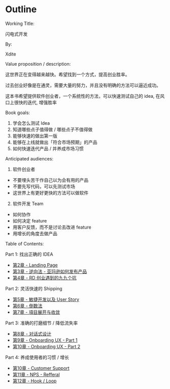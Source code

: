 # Outline

Working Title:

闪电式开发

By:

Xdite

Value proposition / description:

这世界正在变得越来越快。希望找到一个方式，提高创业胜率。

过去创业好像是在通灵，需要大量的努力，并且没有明确的方法可以逼近成功。

这本书希望提供软件创业者，一个系统性的方法，可以快速测试自己的 idea, 在风口上很快的迭代, 增强胜率

Book goals:

1. 学会怎么测试 Idea
2. 知道哪些点子值得做 / 哪些点子不值得做
3. 能够快速的做出第一版
4. 能够在上线就做出「符合市场预期」的产品
5. 如何快速迭代产品 / 并养成市场习惯

Anticipated audiences:

1. 软件创业者
  - 不要埋头苦干作自己以为会有用的产品
  - 不要先写代码，可以先测试市场
  - 这世界上有更好更快的方法可以做软件
2. 软件开发 Team
  - 如何协作
  - 如何决定 feature
  - 用客户反馈，而不是讨论去改进 feature
  - 用增长的角度去做产品

Table of Contents:

Part 1: 找出正确的 IDEA

* [第2章 - Landing Page](02.md)
* [第3章 - 逆向法 - 亚玛逊如何发布产品](03.md)
* [第4章 - RD 创业遇到的九九个坑](04.md)


Part 2: 灵活快速的 Shipping

* [第5章 - 敏捷开发以及 User Story](05.md)
* [第6章 - 倒数法](06.md)
* [第7章 - 項目展开与收敛](07.md)

Part 3: 准确的打磨细节 / 降低流失率

* [第8章 - 对话式设计](08.md)
* [第9章 - Onboarding UX - Part 1](09-1.md)
* [第10章 - Onboarding UX - Part 2](10.md)

Part 4: 养成使用者的习惯 / 增长

* [第10章 - Customer Support](11.md)
* [第11章 - NPS - Refferal](12.md)
* [第12章 - Hook / Loop](13.md)
